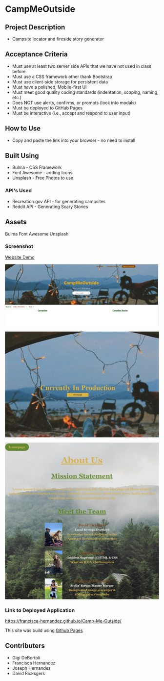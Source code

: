 # CampMeOutside 

## Project Description

* Campsite locator and fireside story generator

## Acceptance Criteria

*  Must use at least two server side APIs that we have not used in class before
*  Must use a CSS framework other thank Bootstrap
*  Must use client-side storage for persistent data
*  Must have a polished, Mobile-first UI
*  Must meet good quality coding standards (indentation, scoping, naming, etc.)  
*  Does NOT use alerts, confirms, or prompts (look into modals)
*  Must be deployed to GitHub Pages
*  Must be interactive (i.e., accept and respond to user input)

## How to Use 

* Copy and paste the link into your browser - no need to install
 
## Built Using

* Bulma - CSS Framework
* Font Awesome - adding Icons
* Unsplash - Free Photos to use

### API's Used

* Recreation.gov API - for generating campsites
* Reddit API - Generating Scary Stories

## Assets 
Bulma
Font Awesome
Unsplash 

### Screenshot 

[Website Demo](CampMeOutside.Demo.mp4)<!-- Make sure to resize the pictures so they fit appropriately  -->

![Frontpage](./assets/images/CampMeOutsidescreenshot.png)

![InProgresspage](./assets/images/Inprogress.jpg)

![AboutUs](./assets/images/SCAboutme.png)


### Link to Deployed Application

https://francisca-hernandez.github.io/Camp-Me-Outside/

This site was build using [Github Pages]()

## Contributers

* Gigi DeBortoli
* Francisca Hernandez
* Joseph Hernandez
* David Ricksgers

